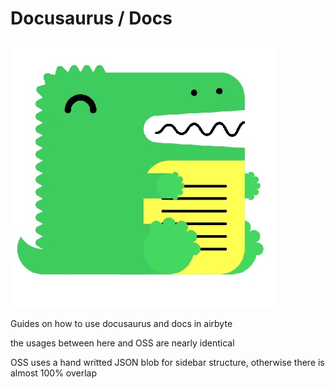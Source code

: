 # Docusaurus / Docs

![isn't he cute?](../assets/docs/docusaurus.jpg)

Guides on how to use docusaurus and docs in airbyte

the usages between here and OSS are nearly identical

OSS uses a hand writted JSON blob for sidebar structure, 
otherwise there is almost 100% overlap
